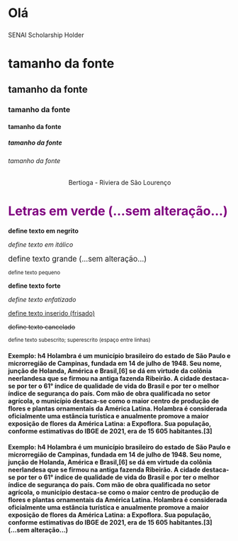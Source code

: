 <h1>Olá</h1>
<h5></h5>SENAI Scholarship Holder</>

<h1>tamanho da fonte</h1>
<h2>tamanho da fonte</h2>
<h3>tamanho da fonte</h3>
<h4>tamanho da fonte</h4>
<h5>tamanho da fonte</h5> 
<h6>tamanho da fonte</h6>

 <p align = center>Bertioga - Riviera de São Lourenço</p>
 
 <font color= "purple"><h1>Letras em verde (...sem alteração...)</h1></font>

 <b> define texto em negrito </b>

 <i>define texto em itálico</i>

<big>define texto grande (...sem alteração...)</big>

<small>define texto pequeno</small>

<strong>define texto forte</strong>

<em>define texto enfatizado</em>

<ins>define texto inserido (frisado)</ins>

<del>define texto cancelado</del>

<sup>define texto subescrito; superescrito (espaço entre linhas)</sup>

<sup><h4>Exemplo: h4
Holambra é um município brasileiro do estado de São Paulo e microrregião de Campinas, fundada em 14 de julho de 1948. Seu nome, junção de Holanda, América e Brasil,[6] se dá em virtude da colônia neerlandesa que se firmou na antiga fazenda Ribeirão. A cidade destaca-se por ter o 61° índice de qualidade de vida do Brasil e por ter o melhor índice de segurança do país. Com mão de obra qualificada no setor agrícola, o município destaca-se como o maior centro de produção de flores e plantas ornamentais da América Latina. Holambra é considerada oficialmente uma estância turística e anualmente promove a maior exposição de flores da América Latina: a Expoflora. Sua população, conforme estimativas do IBGE de 2021, era de 15 605 habitantes.[3]</h4></sup>

<p><h4>Exemplo: h4 
Holambra é um município brasileiro do estado de São Paulo e microrregião de Campinas, fundada em 14 de julho de 1948. Seu nome, junção de Holanda, América e Brasil,[6] se dá em virtude da colônia neerlandesa que se firmou na antiga fazenda Ribeirão. A cidade destaca-se por ter o 61° índice de qualidade de vida do Brasil e por ter o melhor índice de segurança do país. Com mão de obra qualificada no setor agrícola, o município destaca-se como o maior centro de produção de flores e plantas ornamentais da América Latina. Holambra é considerada oficialmente uma estância turística e anualmente promove a maior exposição de flores da América Latina: a Expoflora. Sua população, conforme estimativas do IBGE de 2021, era de 15 605 habitantes.[3] (...sem alteração...)</h4></p>
